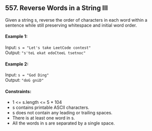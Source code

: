 ## 557. Reverse Words in a String III

Given a string s, reverse the order of characters in each word within a sentence while still preserving whitespace and
initial word order.

#### Example 1:

Input: `s = "Let's take LeetCode contest"`<br>
Output: `"s'teL ekat edoCteeL tsetnoc"`<br>

#### Example 2:

Input: `s = "God Ding"`<br>
Output: `"doG gniD"`<br>

#### Constraints:

* 1 <= s.length <= 5 * 104
* s contains printable ASCII characters.
* s does not contain any leading or trailing spaces.
* There is at least one word in s.
* All the words in s are separated by a single space.
